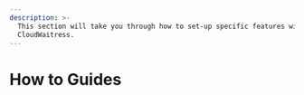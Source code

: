 ```yaml
---
description: >-
  This section will take you through how to set-up specific features within
  CloudWaitress.
---
```


# How to Guides


